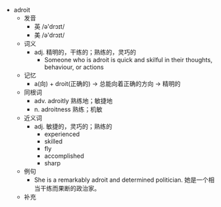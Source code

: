 - adroit
  - 发音
    - 英 /ə'drɔɪt/
    - 美 /ə'drɔɪt/
  - 词义
    - adj. 精明的，干练的；熟练的，灵巧的
      - Someone who is adroit is quick and skilful in their thoughts, behaviour, or actions
  - 记忆
    - a(向) + droit(正确的) → 总能向着正确的方向 → 精明的
  - 同根词
    - adv. adroitly 熟练地；敏捷地
    - n. adroitness 熟练；机敏
  - 近义词
    - adj. 敏捷的，灵巧的；熟练的
      - experienced
      - skilled
      - fly
      - accomplished
      - sharp
  - 例句
    - She is a remarkably adroit and determined politician. 她是一个相当干练而果断的政治家。
  - 补充